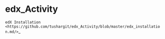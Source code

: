 edx_Activity
============

`edX Installation 
<https://github.com/tushargit/edx_Activity/blob/master/edx_installation.md/>`_
